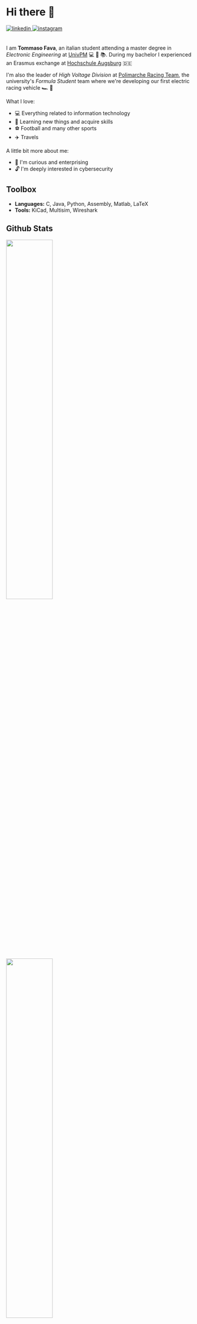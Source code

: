 # Hi there 👋

<a href="https://www.linkedin.com/in/tommasofava/" target="_blank">
<img src=https://img.shields.io/badge/linkedin-%231E77B5.svg?&style=for-the-badge&logo=linkedin&logoColor=white alt=linkedin style="margin-bottom: 5px;" />
</a>
<a href="https://www.instagram.com/tommasofava_/" target="_blank">
<img src=https://img.shields.io/badge/instagram-%23000000.svg?&style=for-the-badge&logo=instagram&logoColor=white alt=instagram style="margin-bottom: 5px;" />
</a><br><br>

I am **Tommaso Fava**, an italian student attending a master degree in *Electronic Engineering* at [UnivPM](https://www.univpm.it/Entra/) 💻 🔌 📚.  During my bachelor I experienced an Erasmus exchange at [Hochschule Augsburg](https://www.hs-augsburg.de/) 🇩🇪

I'm also the leader of *High Voltage Division* at [Polimarche Racing Team](https://www.polimarcheracingteam.com/it/), the university's *Formula Student* team where we're developing our first electric racing vehicle 🏎️ 🔋

What I love:

* 💻 Everything related to information technology
* 📝 Learning new things and acquire skills
* ⚽ Football and many other sports
* ✈️ Travels

A little bit more about me:

* 🧐 I'm curious and enterprising
* 🔓 I'm deeply interested in cybersecurity

## Toolbox

* **Languages:** C, Java, Python, Assembly, Matlab, LaTeX
* **Tools:** KiCad, Multisim, Wireshark

## Github Stats 
<img src="https://github-readme-stats.vercel.app/api/?username=ingtommi&hide_border=true&theme=dark&layout=compact&show_icons=true&hide=prs," style="width: 50%"/>
<img src="https://github-readme-stats.vercel.app/api/top-langs/?username=ingtommi&hide_border=true&layout=compact" style="width: 50%"/>
